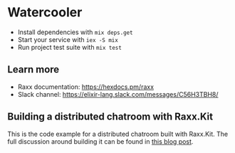 # Watercooler

- Install dependencies with `mix deps.get`
- Start your service with `iex -S mix`
- Run project test suite with `mix test`

## Learn more

- Raxx documentation: https://hexdocs.pm/raxx
- Slack channel: https://elixir-lang.slack.com/messages/C56H3TBH8/

## Building a distributed chatroom with Raxx.Kit

This is the code example for a distributed chatroom built with Raxx.Kit.
The full discussion around building it can be found in [this blog post](http://crowdhailer.me/2018-05-01/building-a-distributed-chatroom-with-raxx-kit/).
